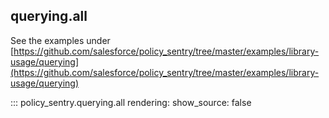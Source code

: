 querying.all
------------

See the examples under [https://github.com/salesforce/policy_sentry/tree/master/examples/library-usage/querying](https://github.com/salesforce/policy_sentry/tree/master/examples/library-usage/querying)

::: policy_sentry.querying.all
    rendering:
      show_source: false
